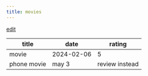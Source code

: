 ```yaml
---
title: movies
---
```


[edit](https://github.com/yinon4/index/blob/main/src/content/blog/art-log/movies/index.md)

| title | date       | rating |
| ----- | ---------- | ------ |
| movie | 2024-02-06 | 5      |
| phone movie | may 3 | review instead |
